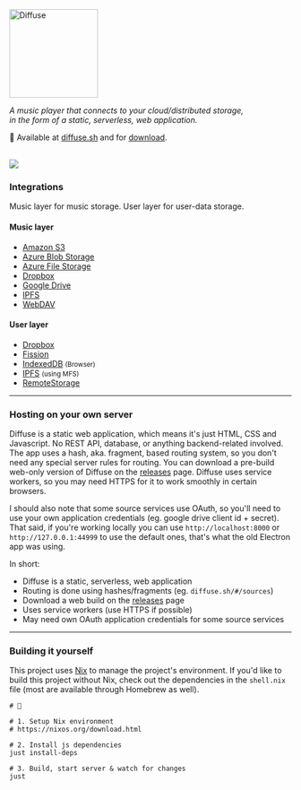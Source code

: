<img src="https://diffuse.sh/images/diffuse-dark.svg" alt="Diffuse" width="158" />

_A music player that connects to your cloud/distributed storage,  
in the form of a static, serverless, web application._

📍 Available at [diffuse.sh](https://diffuse.sh/) and for [download](https://github.com/icidasset/diffuse/releases).

<br />
<img src="https://icidasset-public.s3.amazonaws.com/diffuse-v3.jpg" />



### Integrations

Music layer for music storage.
User layer for user-data storage.  

#### Music layer

- [Amazon S3](https://aws.amazon.com/s3/)
- [Azure Blob Storage](https://azure.microsoft.com/en-us/services/storage/blobs/)
- [Azure File Storage](https://azure.microsoft.com/en-us/services/storage/files/)
- [Dropbox](https://dropbox.com/)
- [Google Drive](https://drive.google.com/)
- [IPFS](https://ipfs.io/)
- [WebDAV](https://en.wikipedia.org/wiki/WebDAV)

#### User layer

- [Dropbox](https://www.dropbox.com/)
- [Fission](https://fission.codes/)
- [IndexedDB](https://developer.mozilla.org/en-US/docs/Web/API/IndexedDB_API) <small>(Browser)</small>
- [IPFS](https://ipfs.io/) <small>(using MFS)</small>
- [RemoteStorage](https://remotestorage.io/)



---



### Hosting on your own server

Diffuse is a static web application, which means it's just HTML, CSS and Javascript. No REST API, database, or anything backend-related involved. The app uses a hash, aka. fragment, based routing system, so you don't need any special server rules for routing. You can download a pre-build web-only version of Diffuse on the [releases](https://github.com/icidasset/diffuse/releases) page. Diffuse uses service workers, so you may need HTTPS for it to work smoothly in certain browsers.

I should also note that some source services use OAuth, so you'll need to use your own application credentials (eg. google drive client id + secret). That said, if you're working locally you can use `http://localhost:8000` or `http://127.0.0.1:44999` to use the default ones, that's what the old Electron app was using.

In short:
- Diffuse is a static, serverless, web application
- Routing is done using hashes/fragments (eg. `diffuse.sh/#/sources`)
- Download a web build on the [releases](https://github.com/icidasset/diffuse/releases) page
- Uses service workers (use HTTPS if possible)
- May need own OAuth application credentials for some source services



---



### Building it yourself

This project uses [Nix](https://nixos.org/features.html) to manage the project's environment. If you'd like to build this project without Nix, check out the dependencies in the `shell.nix` file (most are available through Homebrew as well).


```shell
# 🍱

# 1. Setup Nix environment
# https://nixos.org/download.html

# 2. Install js dependencies
just install-deps

# 3. Build, start server & watch for changes
just
```
